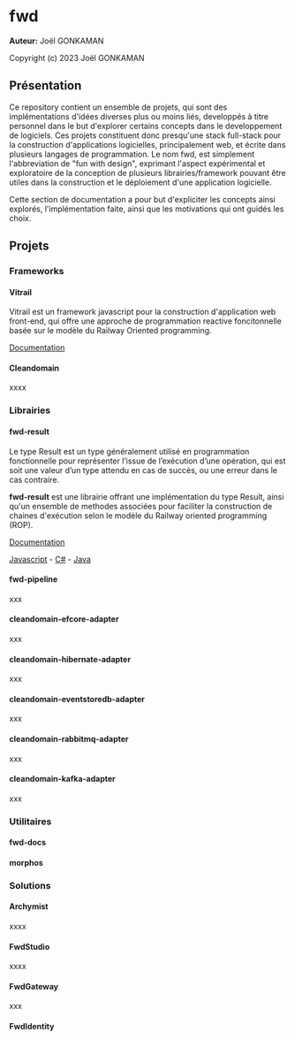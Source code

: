 # fwd

**Auteur:** Joël GONKAMAN

Copyright (c) 2023 Joël GONKAMAN



## Présentation

Ce repository contient un ensemble de projets, qui sont des implémentations d'idées diverses plus ou moins liés, developpés à titre personnel dans le but d'explorer certains concepts dans le developpement de logiciels. Ces projets constituent donc presqu'une stack full-stack pour la construction d'applications logicielles, principalement web, et écrite dans plusieurs langages de programmation. Le nom fwd, est simplement l'abbreviation de "fun with design", exprimant l'aspect expérimental et exploratoire de la conception de plusieurs librairies/framework pouvant être utiles dans la construction et le déploiement d'une application logicielle.

Cette section de documentation a pour but d'expliciter les concepts ainsi explorés, l'implémentation faite, ainsi que les motivations qui ont guidés les choix.

## Projets

### Frameworks

#### Vitrail

Vitrail est un framework javascript pour la construction d'application web front-end, qui offre une approche de programmation reactive foncitonnelle basée sur le modèle du Railway Oriented programming.

[Documentation](https://github.com/gonkaman/fwd/vitrail)

#### Cleandomain

xxxx





### Librairies

#### fwd-result

Le type Result est un type généralement utilisé en programmation fonctionnelle pour représenter l’issue de l’exécution d’une opération, qui est soit une valeur d’un type attendu en cas de succès, ou une erreur dans le cas contraire.

**fwd-result** est une librairie offrant une implémentation du type Result, ainsi qu'un ensemble de methodes associées pour faciliter la construction de chaines d'exécution selon le modèle du Railway oriented programming (ROP).

[Documentation](https://github.com/gonkaman/fwd/result)

[Javascript](https://github.com/gonkaman/fwd/result/js) - [C#](https://github.com/gonkaman/fwd/result/dotnet) - [Java](https://github.com/gonkaman/fwd/result/java)

#### fwd-pipeline

xxx

#### cleandomain-efcore-adapter

xxx

#### cleandomain-hibernate-adapter

xxx

#### cleandomain-eventstoredb-adapter

xxx

#### cleandomain-rabbitmq-adapter

xxx

#### cleandomain-kafka-adapter

xxx



### Utilitaires

#### fwd-docs



#### morphos



### Solutions

#### Archymist

xxxx

#### FwdStudio

xxxx

#### FwdGateway

xxx

#### FwdIdentity












































